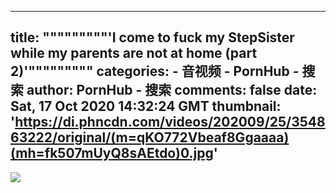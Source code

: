 
---
title: """""""""'I come to fuck my StepSister while my parents are not at home (part 2)'"""""""""
categories: 
    - 音视频
    - PornHub - 搜索
author: PornHub - 搜索
comments: false
date: Sat, 17 Oct 2020 14:32:24 GMT
thumbnail: 'https://di.phncdn.com/videos/202009/25/354863222/original/(m=qKO772Vbeaf8Ggaaaa)(mh=fk507mUyQ8sAEtdo)0.jpg'
---

<div>   
<img src="https://di.phncdn.com/videos/202009/25/354863222/original/(m=qKO772Vbeaf8Ggaaaa)(mh=fk507mUyQ8sAEtdo)0.jpg" referrerpolicy="no-referrer">  
</div>
            
